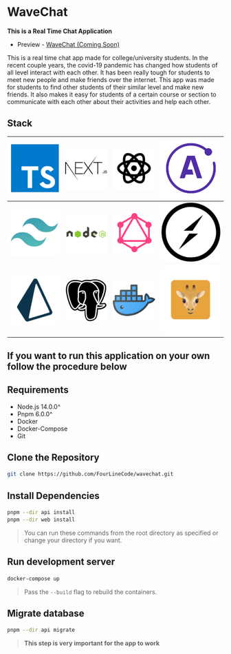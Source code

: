 # WaveChat

**This is a Real Time Chat Application**

- Preview - [WaveChat (Coming Soon)](#)

This is a real time chat app made for college/university students. In the recent couple years, the covid-19 pandemic
has changed how students of all level interact with each other. It has been really tough for students
to meet new people and make friends over the internet. This app was made for students to find other students
of their similar level and make new friends. It also makes it easy for students of a certain course or section to
communicate with each other about their activities and help each other.

## Stack

| [![TypeScript](images/typescript.png)](https://www.typescriptlang.org/)| [![Next JS](images/nextjs.png)](https://nextjs.org/)| [![React JS](images/react.png)](https://reactjs.org) | [![Apollo](images/apollo.png)](https://www.apollographql.com/) |
|---|---|---|---|
| [![Tailwind](images/tailwind.png)](https://tailwindcss.com/) | [![node JS](images/nodejs.png)](https://nodejs.org/en/)| [![GraphQL](images/graphql.png)](https://graphql.org/) | [![Socket](images/socket.png)](https://socket.io) |
| [![Prisma](images/prisma.png)](https://www.prisma.io/) | [![PostgreSQL](images/postgres.png)](https://www.postgresql.org/) | [![Docker](images/docker.png)](https://www.docker.com/)| [![GiraphQL](images/giraphql.png)](https://giraphql.com/) |

## If you want to run this application on your own follow the procedure below

## Requirements

- Node.js 14.0.0^
- Pnpm 6.0.0^
- Docker
- Docker-Compose
- Git

## Clone the Repository

```bash
git clone https://github.com/FourLineCode/wavechat.git
```

## Install Dependencies

```bash
pnpm --dir api install
pnpm --dir web install
```

> You can run these commands from the root directory as specified or change your directory if you want.

## Run development server

```bash
docker-compose up
```

> Pass the `--build` flag to rebuild the containers.

## Migrate database

```bash
pnpm --dir api migrate
```

> **This step is very important for the app to work**
